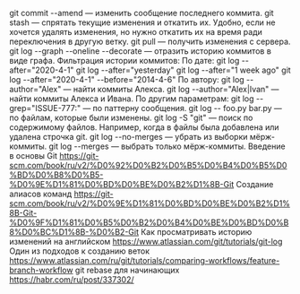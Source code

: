 git commit --amend <commit message> — изменить сообщение последнего коммита.
git stash — спрятать текущие изменения и откатить их. Удобно, если не хочется удалять изменения, но нужно откатить их на время ради переключения в другую ветку.
git pull — получить изменения с сервера.
git log --graph --oneline --decorate — отразить историю коммитов в виде графа.
Фильтрация истории коммитов:
По дате:
git log --after="2020-4-1"
git log --after="yesterday"
git log --after="1 week ago"
git log --after="2020-4-1" --before="2014-4-6"
По автору:
git log --author="Alex" — найти коммиты Алекса.
git log --author="Alex\|Ivan" — найти коммиты Алекса и Ивана.
По другим параметрам:
git log --grep="ISSUE-777:" — по паттерну сообщения.
git log -- foo.py bar.py — по файлам, которые были изменены.
git log -S "git" — поиск по содержимому файлов. Например, когда в файлы была добавлена или удалена строчка git.
git log --no-merges — убрать из выборки мёрж-коммиты.
git log --merges — выбрать только мёрж-коммиты.
Введение в основы Git https://git-scm.com/book/ru/v2/%D0%92%D0%B2%D0%B5%D0%B4%D0%B5%D0%BD%D0%B8%D0%B5-%D0%9E%D1%81%D0%BD%D0%BE%D0%B2%D1%8B-Git
Создание алиасов команд https://git-scm.com/book/ru/v2/%D0%9E%D1%81%D0%BD%D0%BE%D0%B2%D1%8B-Git-%D0%9F%D1%81%D0%B5%D0%B2%D0%B4%D0%BE%D0%BD%D0%B8%D0%BC%D1%8B-%D0%B2-Git 
Как просматривать историю изменений на английском https://www.atlassian.com/git/tutorials/git-log
Один из подходов к созданию веток https://www.atlassian.com/ru/git/tutorials/comparing-workflows/feature-branch-workflow 
git rebase для начинающих https://habr.com/ru/post/337302/
